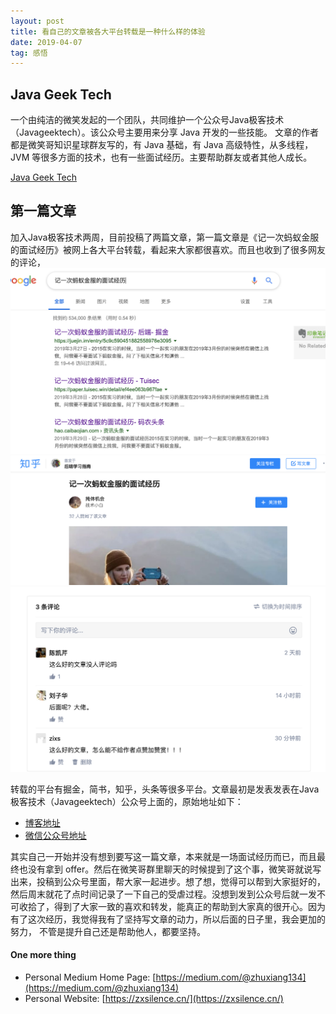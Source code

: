 ```yaml
---
layout: post
title: 看自己的文章被各大平台转载是一种什么样的体验
date: 2019-04-07
tag: 感悟
---
```


## Java Geek Tech
一个由纯洁的微笑发起的一个团队，共同维护一个公众号Java极客技术（Javageektech）。该公众号主要用来分享 Java 开发的一些技能。
文章的作者都是微笑哥知识星球群友写的，有 Java 基础，有 Java 高级特性，从多线程，JVM 等很多方面的技术，也有一些面试经历。主要帮助群友或者其他人成长。

[Java Geek Tech](http://www.justdojava.com/)

## 第一篇文章

加入Java极客技术两周，目前投稿了两篇文章，第一篇文章是《记一次蚂蚁金服的面试经历》被网上各大平台转载，看起来大家都很喜欢。而且也收到了很多网友的评论，
![](/images/posts/articles/2019-04-07/01.png)
![](/images/posts/articles/2019-04-07/02.png)
![](/images/posts/articles/2019-04-07/03.png)

转载的平台有掘金，简书，知乎，头条等很多平台。文章最初是发表发表在Java极客技术（Javageektech）公众号上面的，原始地址如下：
- [博客地址](http://www.justdojava.com/2019/03/28/cd-ali-interview/#)
- [微信公众号地址](https://mp.weixin.qq.com/s/7M66smtt_pTlRNtfGMS2kQ)


其实自己一开始并没有想到要写这一篇文章，本来就是一场面试经历而已，而且最终也没有拿到 offer。然后在微笑哥群里聊天的时候提到了这个事，微笑哥就说写出来，投稿到公众号里面，帮大家一起进步。想了想，觉得可以帮到大家挺好的，
然后周末就花了点时间记录了一下自己的受虐过程。没想到发到公众号后就一发不可收拾了，得到了大家一致的喜欢和转发，能真正的帮助到大家真的很开心。因为有了这次经历，我觉得我有了坚持写文章的动力，所以后面的日子里，我会更加的努力，
不管是提升自己还是帮助他人，都要坚持。

#### One more thing
- Personal Medium Home Page: [https://medium.com/@zhuxiang134](https://medium.com/@zhuxiang134)
- Personal Website: [https://zxsilence.cn/](https://zxsilence.cn/)